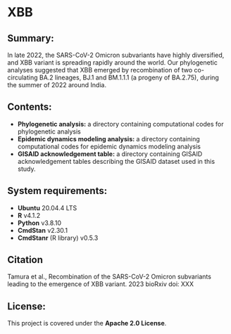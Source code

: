 # XBB

## Summary:
In late 2022, the SARS-CoV-2 Omicron subvariants have highly diversified, and XBB variant is spreading rapidly around the world. Our phylogenetic analyses suggested that XBB emerged by recombination of two co-circulating BA.2 lineages, BJ.1 and BM.1.1.1 (a progeny of BA.2.75), during the summer of 2022 around India.


## Contents:
* **Phylogenetic analysis:** a directory containing computational codes for phylogenetic analysis
* **Epidemic dynamics modeling analysis:** a directory containing computational codes for epidemic dynamics modeling analysis
* **GISAID acknowledgement table:** a directory containing GISAID acknowledgement tables describing the GISAID dataset used in this study.


## System requirements:
* **Ubuntu** 20.04.4 LTS
* **R** v4.1.2
* **Python** v3.8.10
* **CmdStan** v2.30.1
* **CmdStanr** (R library) v0.5.3

## Citation
Tamura et al., Recombination of the SARS-CoV-2 Omicron subvariants leading to the emergence of XBB variant. 2023 bioRxiv doi: XXX

## License:
This project is covered under the **Apache 2.0 License**.


